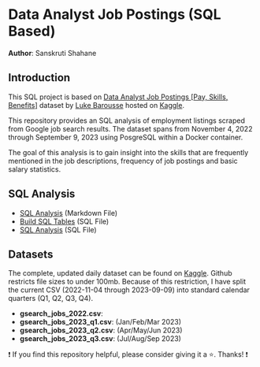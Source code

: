 # Data Analyst Job Postings (SQL Based)

**Author**: Sanskruti Shahane <br />


## Introduction

This SQL project is based on [Data Analyst Job Postings [Pay, Skills, Benefits]](https://www.kaggle.com/datasets/lukebarousse/data-analyst-job-postings-google-search) dataset by [Luke Barousse](https://www.linkedin.com/in/luke-b/) hosted on [Kaggle](https://www.kaggle.com/).

This repository provides an SQL analysis of employment listings scraped from Google job search results. The dataset spans from November 4, 2022 through September 9, 2023 using PosgreSQL within a Docker container. 

The goal of this analysis is to gain insight into the skills that are frequently mentioned in the job descriptions, frequency of job postings and basic salary statistics.

## SQL Analysis
- [SQL Analysis](./sql_analysis.md) (Markdown File)
- [Build SQL Tables](./source_data/scripts/build_tables.sql) (SQL File)
- [SQL Analysis](./source_data/scripts/sql_analysis.sql) (SQL File)

## Datasets
The complete, updated daily dataset can be found on [Kaggle](https://www.kaggle.com/datasets/lukebarousse/data-analyst-job-postings-google-search).  Github restricts file sizes to under 100mb.  Because of this restriction, I have split the current CSV (2022-11-04 through 2023-09-09)  into standard calendar quarters (Q1, Q2, Q3, Q4).

- <strong>gsearch_jobs_2022.csv</strong>: 
- <strong>gsearch_jobs_2023_q1.csv</strong>: (Jan/Feb/Mar 2023)
- <strong>gsearch_jobs_2023_q2.csv</strong>: (Apr/May/Jun 2023)
- <strong>gsearch_jobs_2023_q3.csv</strong>: (Jul/Aug/Sep 2023)

:exclamation: If you find this repository helpful, please consider giving it a :star:. Thanks! :exclamation:
